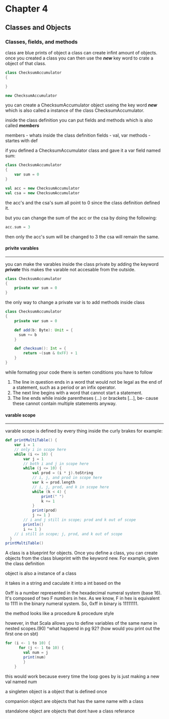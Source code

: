 # Chapter 4

## Classes and Objects

### Classes, fields, and methods

class are blue prints of object a class can create infint amount of objects.
once you created a class you can then use the ***new*** key word to crate a object of that class.

```scala 
class ChecksumAccumulator
{

}

new ChecksumAccumulator
```

you can create a ChecksumAccumulator object useing the key word ***new*** which is also called a instance of the class ChecksumAccumulator.

inside the class definition you can put fields and methods which is also called ***members***

members - whats inside the class definition
fields - val, var
methods - startes with def

if you defined a ChecksumAccumulator class and gave it a var field named sum:

```scala
class ChecksumAccumulator
{
    var sum = 0
}

val acc = new ChecksumAccumulator
val csa = new ChecksumAccumulator
```

the acc's and the csa's sum all point to 0 since the class definition defined it.

but you can change the sum of the acc or the csa by doing the following:

```scala
acc.sum = 3
```

then only the acc's sum will be changed to 3 the csa will remain the same.

#### privite varables
---
you can make the varables inside the class private by adding the keyword ***private*** this makes the varable not accesable from the outside.

```scala
class ChecksumAccumulator
{
    private var sum = 0
}
```

the only way to change a private var is to add methods inside class

```scala
class ChecksumAccumulator
{
    private var sum = 0

    def add(b: Byte): Unit = {
      sum += b
    }

    def checksum(): Int = {
        return ~(sum & 0xFF) + 1
    }
}
```

while formating your code there is serten conditions you have to follow

1. The line in question ends in a word that would not be legal as the end of a statement, such as a period or an infix operator.
2. The next line begins with a word that cannot start a statement.
3. The line ends while inside parentheses (...) or brackets [...], be- cause these cannot contain multiple statements anyway.

#### varable scope
---
varable scope is defined by every thing inside the curly brakes for example:

```scala
def printMultiTable() {
    var i = 1
    // only i in scope here
    while (i <= 10) {
        var j = 1
        // both i and j in scope here
        while (j <= 10) {
            val prod = (i * j).toString
            // i, j, and prod in scope here
            var k = prod.length
            // i, j, prod, and k in scope here
            while (k < 4) {
                print(" ")
                k += 1
            }
            print(prod)
            j += 1 }
        // i and j still in scope; prod and k out of scope
        println()
        i += 1 }
    // i still in scope; j, prod, and k out of scope
  }
printMultiTable()
```

A class is a blueprint for objects. Once you define a class, 
you can create objects from the class blueprint with the keyword new.
For example, given the class definition

object is also a instance of a class

it takes in a string and caculate it into a int based on the 

0xff is a number represented in the hexadecimal numeral system (base 16).
It's composed of two F numbers in hex. As we know,
F in hex is equivalent to 1111 in the binary numeral system. So, 0xff in binary is 11111111.

the method looks like a procedure
& procedure style

however, in that Scala allows you to define variables of the same name in nested scopes.(90)
^what happend in pg 92? (how would you print out the first one on sbt)

```scala
for (i <- 1 to 10) {
      for (j <- 1 to 10) {
        val num = j
        print(num)
        }
    }
```

this would work because every time the loop goes by is just making a new val named num

a singleten object is a object that is defined once 

companion object are objects that has the same name with a class

standalone object are objects that dont have a class referance
